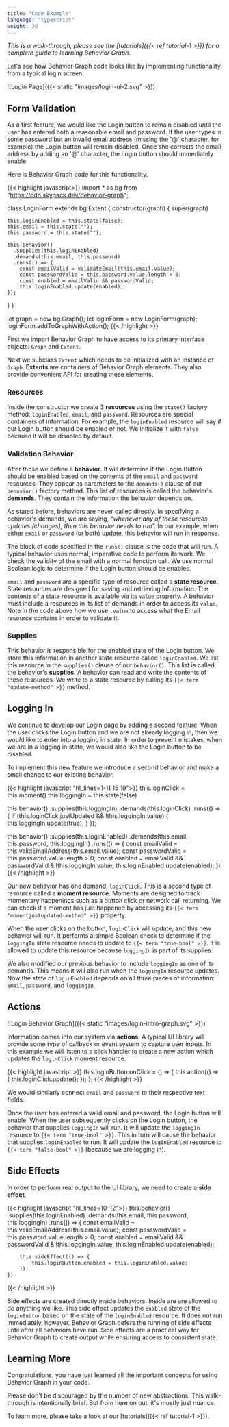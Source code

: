 ```yaml
---
title: "Code Example"
language: "typescript"
weight: 30
---
```


_This is a walk-through, please see the [tutorials]({{< ref tutorial-1 >}}) for a complete guide to learning Behavior Graph._

Let's see how Behavior Graph code looks like by implementing functionality from a typical login screen.

![Login Page]({{< static "images/login-ui-2.svg" >}})

## Form Validation

As a first feature, we would like the Login button to remain disabled until the user has entered both a reasonable email and password.
If the user types in some password but an invalid email address (missing the '@' character, for example) the Login button will remain disabled.
Once she corrects the email address by adding an '@' character, the Login button should immediately enable.

Here is Behavior Graph code for this functionality.

{{< highlight javascript>}}
import * as bg from "https://cdn.skypack.dev/behavior-graph";

class LoginForm extends bg.Extent {
  constructor(graph) {
    super(graph)

    this.loginEnabled = this.state(false);
    this.email = this.state("");
    this.password = this.state("");
    
    this.behavior()
      .supplies(this.loginEnabled)
      .demands(this.email, this.password)
      .runs(() => {
        const emailValid = validateEmail(this.email.value);
        const passwordValid = this.password.value.length > 0;
        const enabled = emailValid && passwordValid;
        this.loginEnabled.update(enabled);
    });

  }
}

let graph = new bg.Graph();
let loginForm = new LoginForm(graph);
loginForm.addToGraphWithAction();
{{< /highlight >}}

First we import Behavior Graph to have access to its primary interface objects: `Graph` and `Extent`.

Next we subclass `Extent` which needs to be initialized with an instance of `Graph`.
__Extents__ are containers of Behavior Graph elements.
They also provide convenient API for creating these elements.

### Resources

Inside the constructor we create 3 __resources__ using the `state()` factory method: `loginEnabled`, `email`, and `password`.
Resources are special containers of information.
For example, the `loginEnabled` resource will say if our Login button should be enabled or not.
We initialize it with `false` because it will be disabled by default.

### Validation Behavior

After those we define a __behavior__.
It will determine if the Login Button should be enabled based on the contents of the `email` and `password` resources.
They appear as parameters to the `demands()` clause of our `behavior()` factory method.
This list of resources is called the behavior's __demands__.
They contain the information the behavior depends on.

As stated before, behaviors are never called directly.
In specifying a behavior's demands, we are saying, _"whenever any of these resources updates (changes), then this behavior needs to run"._
In our example, when either `email` or `password` (or both) update, this behavior will run in response.

The block of code specified in the `runs()` clause is the code that will run.
A typical behavior uses normal, imperative code to perform its work.
We check the validity of the email with a normal function call.
We use normal Boolean logic to determine if the Login button should be enabled.

`email` and `password` are a specific type of resource called a __state resource__. 
State resources are designed for saving and retrieving information.
The contents of a state resource is available via its `value` property.
A behavior must include a resources in its list of demands in order to access its `value`.
Note in the code above how we use `.value` to access what the Email resource contains in order to validate it.

### Supplies

This behavior is responsible for the enabled state of the Login button.
We store this information in another state resource called `loginEnabled`.
We list this resource in the `supplies()` clause of our `behavior()`.
This list is called the behavior's __supplies__.
A behavior can read and write the contents of these resources.
We write to a state resource by calling its `{{< term "update-method" >}}` method.

## Logging In

We continue to develop our Login page by adding a second feature.
When the user clicks the Login button and we are not already logging in, then we would like to enter into a logging in state.
In order to prevent mistakes, when we are in a logging in state, we would also like the Login button to be disabled.

To implement this new feature we introduce a second behavior and make a small change to our existing behavior.

{{< highlight javascript "hl_lines=1-11 15 19">}}
this.loginClick = this.moment()
this.loggingIn = this.state(false)

this.behavior()
    .supplies(this.loggingIn)
    .demands(this.loginClick)
    .runs(() => {
        if (this.loginClick.justUpdated && !this.loggingIn.value) {
            this.loggingIn.update(true);
        }
    });

this.behavior()
    .supplies(this.loginEnabled)
    .demands(this.email, this.password, this.loggingIn)
    .runs(() => {
        const emailValid = this.validEmailAddress(this.email.value);
        const passwordValid = this.password.value.length > 0;
        const enabled = emailValid && passwordValid & !this.loggingIn.value;
        this.loginEnabled.update(enabled);
    })
{{< /highlight >}}

Our new behavior has one demand, `loginClick`.
This is a second type of resource called a __moment resource__.
Moments are designed to track momentary happenings such as a button click or network call returning.
We can check if a moment has just happened by accessing its `{{< term "momentjustupdated-method" >}}` property.

When the user clicks on the button, `loginClick` will update, and this new behavior will run.
It performs a simple Boolean check to determine if the `loggingIn` state resource needs to update to `{{< term "true-bool" >}}`.
It is allowed to update this resource because `loggingIn` is part of its supplies.

We also modified our previous behavior to include `loggingIn` as one of its demands.
This means it will also run when the `loggingIn` resource updates.
Now the state of `loginEnabled` depends on all three pieces of information: `email`, `password`, and `loggingIn`.

## Actions

![Login Behavior Graph]({{< static "images/login-intro-graph.svg" >}})

Information comes into our system via __actions__.
A typical UI library will provide some type of callback or event system to capture user inputs.
In this example we will listen to a click handler to create a new action which updates the `loginClick` moment resource.

{{< highlight javascript >}}
this.loginButton.onClick = () => {
    this.action(() => {
        this.loginClick.update();
    });
};
{{< /highlight >}}

We would similarly connect `email` and `password` to their respective text fields.

Once the user has entered a valid email and password, the Login button will enable.
When the user subsequently clicks on the Login button, the behavior that supplies `loggingIn` will run.
It will update the `loggingIn` resource to `{{< term "true-bool" >}}`.
This in turn will cause the behavior that supplies `loginEnabled` to run.
It will update the `loginEnabled` resource to `{{< term "false-bool" >}}` (because we are logging in).

## Side Effects

In order to perform real output to the UI library, we need to create a __side effect__.

{{< highlight javascript "hl_lines=10-12">}}
this.behavior()
    .supplies(this.loginEnabled)
    .demands(this.email, this.password, this.loggingIn)
    .runs(() => {
        const emailValid = this.validEmailAddress(this.email.value);
        const passwordValid = this.password.value.length > 0;
        const enabled = emailValid && passwordValid & !this.loggingIn.value;
        this.loginEnabled.update(enabled);

        this.sideEffect(() => {
            this.loginButton.enabled = this.loginEnabled.value;
        });
    })
{{< /highlight >}}

Side effects are created directly inside behaviors.
Inside are are allowed to do anything we like.
This side effect updates the `enabled` state of the `loginButton` based on the state of the `loginEnabled` resource.
It does not run immediately, however.
Behavior Graph defers the running of side effects until after all behaviors have run.
Side effects are a practical way for Behavior Graph to create output while ensuring access to consistent state.

## Learning More

Congratulations, you have just learned all the important concepts for using Behavior Graph in your code.

Please don't be discouraged by the number of new abstractions.
This walk-through is intentionally brief.
But from here on out, it's mostly just nuance.

To learn more, please take a look at our [tutorials]({{< ref tutorial-1 >}}).
